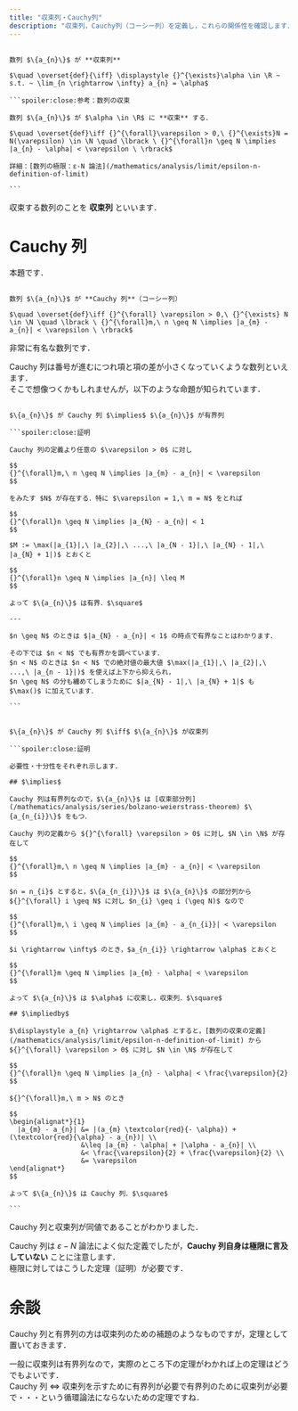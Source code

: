 ```yaml
---
title: "収束列・Cauchy列"
description: "収束列，Cauchy列（コーシー列）を定義し，これらの関係性を確認します．"
---
```


~~~definition:収束列

数列 $\{a_{n}\}$ が **収束列**

$\quad \overset{def}{\iff} \displaystyle {}^{\exists}\alpha \in \R ~ s.t. ~ \lim_{n \rightarrow \infty} a_{n} = \alpha$

```spoiler:close:参考：数列の収束

数列 $\{a_{n}\}$ が $\alpha \in \R$ に **収束** する．

$\quad \overset{def}\iff {}^{\forall}\varepsilon > 0,\ {}^{\exists}N = N(\varepsilon) \in \N \quad \lbrack \ {}^{\forall}n \geq N \implies |a_{n} - \alpha| < \varepsilon \ \rbrack$

詳細：[数列の極限：ε-N 論法](/mathematics/analysis/limit/epsilon-n-definition-of-limit)

```

~~~

収束する数列のことを **収束列** といいます．

# Cauchy 列

本題です．

~~~definition:Cauchy列

数列 $\{a_{n}\}$ が **Cauchy 列**（コーシー列）

$\quad \overset{def}\iff {}^{\forall} \varepsilon > 0,\ {}^{\exists} N \in \N \quad \lbrack \ {}^{\forall}m,\ n \geq N \implies |a_{m} - a_{n}| < \varepsilon \ \rbrack$

~~~

非常に有名な数列です．

Cauchy 列は番号が進むにつれ項と項の差が小さくなっていくような数列といえます．  
そこで想像つくかもしれませんが，以下のような命題が知られています．

~~~theorem:Cauchy列と有界列

$\{a_{n}\}$ が Cauchy 列 $\implies$ $\{a_{n}\}$ が有界列

```spoiler:close:証明

Cauchy 列の定義より任意の $\varepsilon > 0$ に対し

$$
{}^{\forall}m,\ n \geq N \implies |a_{m} - a_{n}| < \varepsilon
$$

をみたす $N$ が存在する．特に $\varepsilon = 1,\ m = N$ をとれば

$$
{}^{\forall}n \geq N \implies |a_{N} - a_{n}| < 1
$$

$M := \max(|a_{1}|,\ |a_{2}|,\ ...,\ |a_{N - 1}|,\ |a_{N} - 1|,\ |a_{N} + 1|)$ とおくと

$$
{}^{\forall}n \geq N \implies |a_{n}| \leq M
$$

よって $\{a_{n}\}$ は有界．$\square$

---

$n \geq N$ のときは $|a_{N} - a_{n}| < 1$ の時点で有界なことはわかります．

その下では $n < N$ でも有界かを調べています．  
$n < N$ のときは $n < N$ での絶対値の最大値 $\max(|a_{1}|,\ |a_{2}|,\ ...,\ |a_{n - 1}|)$ を使えば上下から抑えられ，  
$n \geq N$ の分も纏めてしまうために $|a_{N} - 1|,\ |a_{N} + 1|$ も $\max()$ に加えています．

```

~~~

~~~theorem:Cauchy列と収束列

$\{a_{n}\}$ が Cauchy 列 $\iff$ $\{a_{n}\}$ が収束列

```spoiler:close:証明

必要性・十分性をそれぞれ示します．

## $\implies$

Cauchy 列は有界列なので，$\{a_{n}\}$ は [収束部分列](/mathematics/analysis/series/bolzano-weierstrass-theorem) $\{a_{n_{i}}\}$ をもつ．

Cauchy 列の定義から ${}^{\forall} \varepsilon > 0$ に対し $N \in \N$ が存在して

$$
{}^{\forall}m,\ n \geq N \implies |a_{m} - a_{n}| < \varepsilon
$$

$n = n_{i}$ とすると，$\{a_{n_{i}}\}$ は $\{a_{n}\}$ の部分列から ${}^{\forall} i \geq N$ に対し $n_{i} \geq i (\geq N)$ なので

$$
{}^{\forall}m,\ i \geq N \implies |a_{m} - a_{n_{i}}| < \varepsilon
$$

$i \rightarrow \infty$ のとき，$a_{n_{i}} \rightarrow \alpha$ とおくと

$$
{}^{\forall}m \geq N \implies |a_{m} - \alpha| < \varepsilon
$$

よって $\{a_{n}\}$ は $\alpha$ に収束し，収束列．$\square$

## $\impliedby$

$\displaystyle a_{n} \rightarrow \alpha$ とすると，[数列の収束の定義](/mathematics/analysis/limit/epsilon-n-definition-of-limit) から ${}^{\forall} \varepsilon > 0$ に対し $N \in \N$ が存在して

$$
{}^{\forall}n \geq N \implies |a_{n} - \alpha| < \frac{\varepsilon}{2}
$$

${}^{\forall}m,\ m > N$ のとき

$$
\begin{alignat*}{1}
  |a_{m} - a_{n}| &= |(a_{m} \textcolor{red}{- \alpha}) + (\textcolor{red}{\alpha} - a_{n})| \\
                  &\leq |a_{m} - \alpha| + |\alpha - a_{n}| \\
                  &< \frac{\varepsilon}{2} + \frac{\varepsilon}{2} \\
                  &= \varepsilon
\end{alignat*}
$$

よって $\{a_{n}\}$ は Cauchy 列．$\square$

```

~~~

Cauchy 列と収束列が同値であることがわかりました．

Cauchy 列は $\varepsilon - N$ 論法によく似た定義でしたが，**Cauchy 列自身は極限に言及していない** ことに注意します．  
極限に対してはこうした定理（証明）が必要です．

# 余談

Cauchy 列と有界列の方は収束列のための補題のようなものですが，定理として置いておきます．

一般に収束列は有界列なので，実際のところ下の定理がわかれば上の定理はどうでもよいです．  
Cauchy 列 $\iff$ 収束列を示すために有界列が必要で有界列のために収束列が必要で・・・という循環論法にならないための定理ですね．
